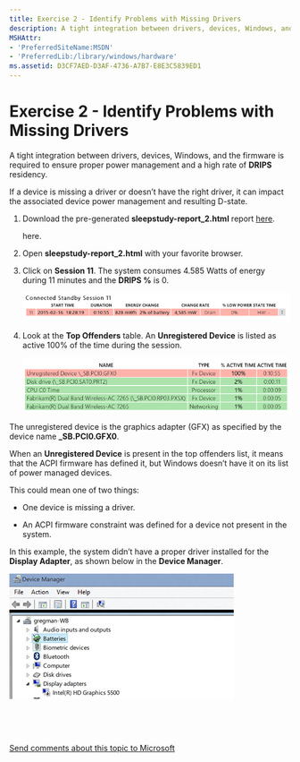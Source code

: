 ```yaml
---
title: Exercise 2 - Identify Problems with Missing Drivers
description: A tight integration between drivers, devices, Windows, and the firmware is required to ensure proper power management and a high rate of DRIPS residency.
MSHAttr:
- 'PreferredSiteName:MSDN'
- 'PreferredLib:/library/windows/hardware'
ms.assetid: D3CF7AED-D3AF-4736-A7B7-E8E3C5839ED1
---
```


# Exercise 2 - Identify Problems with Missing Drivers


A tight integration between drivers, devices, Windows, and the firmware is required to ensure proper power management and a high rate of **DRIPS** residency.

If a device is missing a driver or doesn’t have the right driver, it can impact the associated device power management and resulting D-state.

1.  Download the pre-generated **sleepstudy-report\_2.html** report [here](http://download.microsoft.com/download/3/2/E/32E8B553-47F6-4E2A-9109-C6D678FE0EE8/sleepstudy-report_2.mdl).

    here.

2.  Open **sleepstudy-report\_2.html** with your favorite browser.

3.  Click on **Session 11**. The system consumes 4.585 Watts of energy during 11 minutes and the **DRIPS %** is 0.

    ![](images/standbylab4.png)

4.  Look at the **Top Offenders** table. An **Unregistered Device** is listed as active 100% of the time during the session.

    ![](images/standbylab5.png)

The unregistered device is the graphics adapter (GFX) as specified by the device name **\_SB.PCI0.GFX0**.

When an **Unregistered Device** is present in the top offenders list, it means that the ACPI firmware has defined it, but Windows doesn’t have it on its list of power managed devices.

This could mean one of two things:

-   One device is missing a driver.

-   An ACPI firmware constraint was defined for a device not present in the system.

In this example, the system didn’t have a proper driver installed for the **Display Adapter**, as shown below in the **Device Manager**.

![](images/standbylab6.png)

 

 

[Send comments about this topic to Microsoft](mailto:wsddocfb@microsoft.com?subject=Documentation%20feedback%20%5Bp_wpt\p_wpt%5D:%20Exercise%202%20-%20Identify%20Problems%20with%20Missing%20Drivers%20%20RELEASE:%20%285/3/2016%29&body=%0A%0APRIVACY%20STATEMENT%0A%0AWe%20use%20your%20feedback%20to%20improve%20the%20documentation.%20We%20don't%20use%20your%20email%20address%20for%20any%20other%20purpose,%20and%20we'll%20remove%20your%20email%20address%20from%20our%20system%20after%20the%20issue%20that%20you're%20reporting%20is%20fixed.%20While%20we're%20working%20to%20fix%20this%20issue,%20we%20might%20send%20you%20an%20email%20message%20to%20ask%20for%20more%20info.%20Later,%20we%20might%20also%20send%20you%20an%20email%20message%20to%20let%20you%20know%20that%20we've%20addressed%20your%20feedback.%0A%0AFor%20more%20info%20about%20Microsoft's%20privacy%20policy,%20see%20http://privacy.microsoft.com/default.aspx. "Send comments about this topic to Microsoft")




